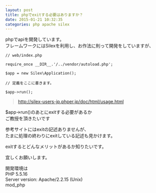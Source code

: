 ```yaml
---
layout: post
title: phpでexitする必要はありますか？
date: 2015-01-21 10:32:35
categories: php apache silex
---
```

<p>phpでapiを開発しています。<br>
フレームワークにはSilexを利用し、お作法に則って開発をしていますが、</p>

<pre><code>// web/index.php

require_once __DIR__.'/../vendor/autoload.php';

$app = new Silex\Application();

// 定義をここに書きます。

$app-&gt;run();
</code></pre>

<blockquote>
  <p><a href="http://silex-users-jp.phper.jp/doc/html/usage.html" rel="nofollow">http://silex-users-jp.phper.jp/doc/html/usage.html</a></p>
</blockquote>

<p>$app->run()のあとにexitする必要があるか<br>
ご教授を頂きたいです</p>

<p>参考サイトにはexitの記述ありませんが、<br>
たまに処理の終わりにexitしている記述も見かけます。</p>

<p>exitするとどんなメリットがあるか知りたいです。</p>

<p>宜しくお願いします。</p>

<p>開発環境は<br>
PHP 5.5.16<br>
Server version: Apache/2.2.15 (Unix)<br>
mod_php</p>
